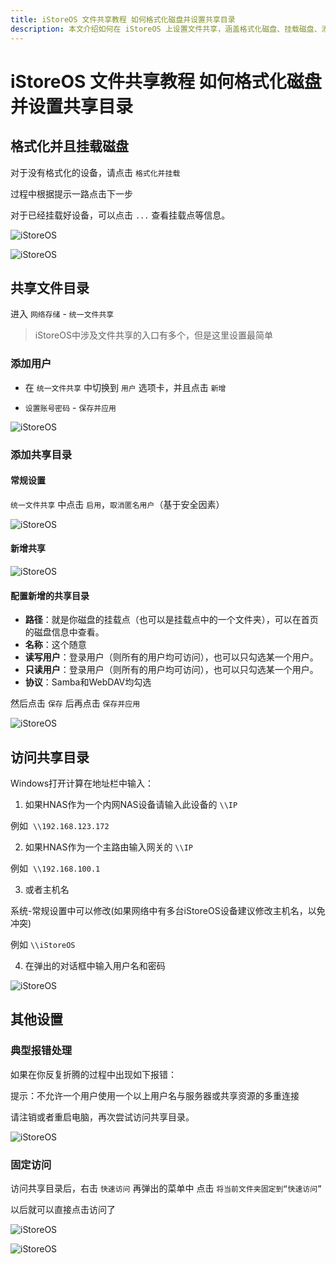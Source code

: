 ```yaml
---
title: iStoreOS 文件共享教程 如何格式化磁盘并设置共享目录
description: 本文介绍如何在 iStoreOS 上设置文件共享，涵盖格式化磁盘、挂载磁盘、添加用户和共享目录设置等步骤，适用于家庭和办公室 NAS 系统。
---
```


# iStoreOS 文件共享教程 如何格式化磁盘并设置共享目录

## 格式化并且挂载磁盘

对于没有格式化的设备，请点击 `格式化并挂载`

过程中根据提示一路点击下一步

对于已经挂载好设备，可以点击 `...` 查看挂载点等信息。

![iStoreOS](https://i.theojs.cn/docs/20240419230146.webp '格式化并且挂载磁盘')

![iStoreOS](https://i.theojs.cn/docs/20240419230348.webp '格式化并且挂载磁盘')

## 共享文件目录

进入 `网络存储` - `统一文件共享`

> iStoreOS中涉及文件共享的入口有多个，但是这里设置最简单

### 添加用户

- 在 `统一文件共享` 中切换到 `用户` 选项卡，并且点击 `新增`

- `设置账号密码` - `保存并应用`

![iStoreOS](https://i.theojs.cn/docs/20240419230656.webp '添加用户')

### 添加共享目录

#### 常规设置

`统一文件共享` 中点击 `启用`，`取消匿名用户`（基于安全因素）

![iStoreOS](https://i.theojs.cn/docs/20240419230812.webp '取消匿名用户')

#### 新增共享

![iStoreOS](https://i.theojs.cn/docs/20240419230905.webp '新增共享')

#### 配置新增的共享目录

- **路径**：就是你磁盘的挂载点（也可以是挂载点中的一个文件夹），可以在首页的磁盘信息中查看。
- **名称**：这个随意
- **读写用户**：登录用户（则所有的用户均可访问），也可以只勾选某一个用户。
- **只读用户**：登录用户（则所有的用户均可访问），也可以只勾选某一个用户。
- **协议**：Samba和WebDAV均勾选

然后点击 `保存` 后再点击 `保存并应用`

![iStoreOS](https://i.theojs.cn/docs/20240419231041.webp '保存并应用')

## 访问共享目录

Windows打开计算在地址栏中输入：

1. 如果HNAS作为一个内网NAS设备请输入此设备的 `\\IP`

例如  `\\192.168.123.172`

2. 如果HNAS作为一个主路由输入网关的 `\\IP`

例如  `\\192.168.100.1`

3. 或者主机名

系统-常规设置中可以修改(如果网络中有多台iStoreOS设备建议修改主机名，以免冲突)

例如 `\\iStoreOS`

4. 在弹出的对话框中输入用户名和密码

![iStoreOS](https://i.theojs.cn/docs/20240419231359.webp '用户名和密码')

## 其他设置

### 典型报错处理

如果在你反复折腾的过程中出现如下报错：

提示：不允许一个用户使用一个以上用户名与服务器或共享资源的多重连接

请注销或者重启电脑，再次尝试访问共享目录。

![iStoreOS](https://i.theojs.cn/docs/20240419231451.webp '典型报错处理')

### 固定访问

访问共享目录后，右击 `快速访问` 再弹出的菜单中 点击 `将当前文件夹固定到“快速访问”`

以后就可以直接点击访问了

![iStoreOS](https://i.theojs.cn/docs/20240419231548.webp '固定访问')

![iStoreOS](https://i.theojs.cn/docs/20240419231600.webp '固定访问')
